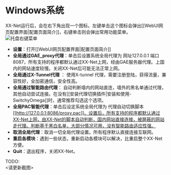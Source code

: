 # Windows系统
XX-Net运行后，会在右下角出现一个图标。左键单击这个图标会弹出[[WebUI网页配置界面|配置页面简介]]，右键单击则会弹出常用功能菜单。<br>
![托盘右键菜单](https://camo.githubusercontent.com/dec9cb5a1dab0a81b1b462225cb3fd7a7d209b81/68747470733a2f2f75706c6f61642d696d616765732e6a69616e7368752e696f2f75706c6f61645f696d616765732f3738323236392d336239663663616130353763646535642e706e673f696d6167654d6f6772322f6175746f2d6f7269656e742f7374726970253743696d61676556696577322f322f772f31323430)<br>
* **设置**：打开[[WebUI网页配置界面|配置页面简介]]<br>
* **全局通过GAE_proxy代理**：单击后设置系统全局代理为 网址127.0.0.1 端口8087，所有支持的程序都默认通过XX-Net上网，经由GAE服务器代理。上国内的网站速度较慢。关闭XX-Net后可能无法正常上网。<br>
* **全局通过X-Tunnel代理** ： 使用X-tunnel 代理，需要注册登陆，获得流量，兼容性好，全加密通信，安全性高。<br>
* **全局通过智能路由代理**： 自动判断墙内的网站直连，墙外的黑名单通过代理，其他自动尝试连接。在没有[[安装代理切换插件|安装和使用-SwitchyOmega]]时，通常推荐勾选这个选项。<br>
* **全局PAC智能代理**：单击后设定系统全局代理为 代理自动切换脚本[[http://127.0.0.1:8086/proxy.pac]]。设置后，所有支持的程序都默认通过XX-Net上网，由XX-Net的脚本自动判断，国内网站直接连接，被屏蔽的网站走代理。判断基于黑白名单，大部分情况可用，没有智能路由适应性强。<br>
* **取消全局代理**：取消一切全局代理设置。所有程序默认直接连接互联网。
* **重启各模块**：遇到一些状态，重新启动各模块可以解决，比重启整个XX-Net方便。
* **Quit**：退出程序，关闭XX-Net。

TODO:  
  <请更新截图>

